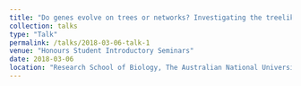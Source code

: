 ```yaml
---
title: "Do genes evolve on trees or networks? Investigating the treelikeness assumption."
collection: talks
type: "Talk"
permalink: /talks/2018-03-06-talk-1
venue: "Honours Student Introductory Seminars"
date: 2018-03-06
location: "Research School of Biology, The Australian National University, Canberra"
---
```


